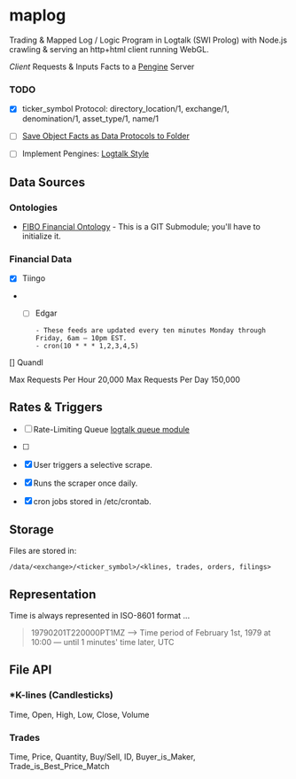 # maplog
Trading &amp; Mapped Log / Logic Program in Logtalk (SWI Prolog) with Node.js crawling & serving an http+html client running WebGL.

*Client*
Requests & Inputs Facts to a [Pengine](https://www.swi-prolog.org/pldoc/doc_for?object=section(%27packages/pengines.html%27)) Server 

### TODO

- [x] ticker_symbol Protocol:   directory_location/1, exchange/1, denomination/1, asset_type/1, name/1
- [ ] [Save Object Facts as Data Protocols to Folder](https://github.com/LogtalkDotOrg/logtalk3/tree/ca394b5da94462c882007261115fd365a5d873c9/examples/serialization)
- [ ] Implement Pengines: [Logtalk Style](https://github.com/LogtalkDotOrg/logtalk3/tree/master/examples/pengines)


## Data Sources

### Ontologies

- [FIBO Financial Ontology](https://github.com/edmcouncil/fibo)
        - This is a GIT Submodule; you'll have to initialize it.

### Financial Data

- [x] Tiingo
- -[ ] Edgar
        
        - These feeds are updated every ten minutes Monday through Friday, 6am – 10pm EST.
        - cron(10 * * * 1,2,3,4,5)

[] Quandl

Max Requests Per Hour 20,000
Max Requests Per Day  150,000

## Rates & Triggers

- [ ] Rate-Limiting Queue [logtalk queue module](https://logtalk.org/docs/queuep_0.html)
- [ ] 

- [x] User triggers a selective scrape.
- [x] Runs the scraper once daily.
- [x] cron jobs stored in /etc/crontab.

## Storage

Files are stored in:

 `/data/<exchange>/<ticker_symbol>/<klines, trades, orders, filings>`

## Representation

Time is always represented in ISO-8601 format ...
> 19790201T220000PT1MZ --> Time period of February 1st, 1979 at 10:00 — until 1 minutes' time later, UTC

## File API

### *K-lines (Candlesticks) 
Time, Open, High, Low, Close, Volume

### Trades
Time, Price, Quantity, Buy/Sell, ID, Buyer_is_Maker, Trade_is_Best_Price_Match

